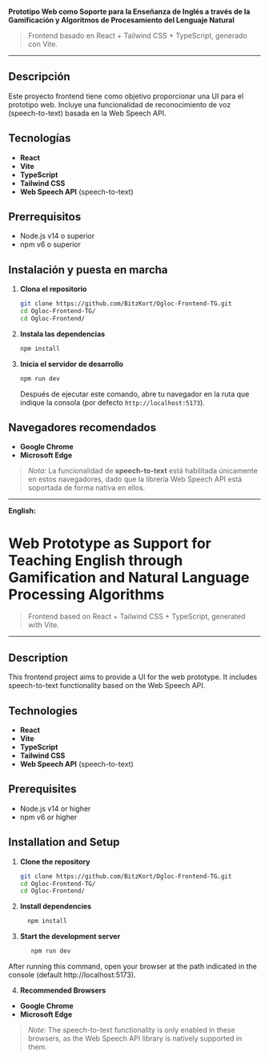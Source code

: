 **Prototipo Web como Soporte para la Enseñanza de Inglés a través de la Gamificación y Algoritmos de Procesamiento del Lenguaje Natural**

> Frontend basado en React + Tailwind CSS + TypeScript, generado con Vite.

---

## Descripción

Este proyecto frontend tiene como objetivo proporcionar una UI para el prototipo web. Incluye una funcionalidad de reconocimiento de voz (speech-to-text) basada en la Web Speech API.

## Tecnologías

* **React**
* **Vite**
* **TypeScript**
* **Tailwind CSS**
* **Web Speech API** (speech-to-text)

## Prerrequisitos

* Node.js v14 o superior
* npm v6 o superior

## Instalación y puesta en marcha

1. **Clona el repositorio**

   ```bash
   git clone https://github.com/BitzKort/Ogloc-Frontend-TG.git
   cd Ogloc-Frontend-TG/
   cd Ogloc-Frontend/
   ```

2. **Instala las dependencias**

   ```bash
   npm install
   ```

3. **Inicia el servidor de desarrollo**

   ```bash
   npm run dev
   ```

   Después de ejecutar este comando, abre tu navegador en la ruta que indique la consola (por defecto `http://localhost:5173`).

## Navegadores recomendados

* **Google Chrome**
* **Microsoft Edge**

> *Nota:* La funcionalidad de **speech-to-text** está habilitada únicamente en estos navegadores, dado que la librería Web Speech API está soportada de forma nativa en ellos.

---
**English:**

# Web Prototype as Support for Teaching English through Gamification and Natural Language Processing Algorithms

> Frontend based on React + Tailwind CSS + TypeScript, generated with Vite.

---

## Description

This frontend project aims to provide a UI for the web prototype. It includes speech-to-text functionality based on the Web Speech API.

## Technologies

* **React**
* **Vite**
* **TypeScript**
* **Tailwind CSS**
* **Web Speech API** (speech-to-text)

## Prerequisites

* Node.js v14 or higher
* npm v6 or higher

## Installation and Setup

1. **Clone the repository**

   ```bash
   git clone https://github.com/BitzKort/Ogloc-Frontend-TG.git
   cd Ogloc-Frontend-TG/
   cd Ogloc-Frontend/


2. **Install dependencies**

    ```bash
      npm install

3. **Start the development server**

   ```bash
      npm run dev

After running this command, open your browser at the path indicated in the console (default http://localhost:5173).

4. **Recommended Browsers**

* **Google Chrome**
* **Microsoft Edge**
> *Note:* The speech-to-text functionality is only enabled in these browsers, as the Web Speech API library is natively supported in them.
